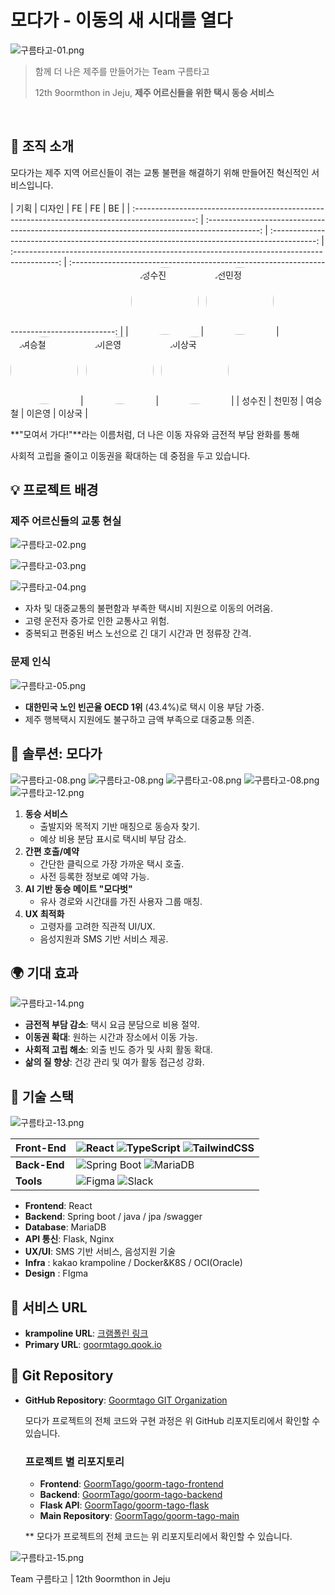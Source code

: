 # 모다가 - 이동의 새 시대를 열다

![구름타고-01.png](https://raw.githubusercontent.com/GoormTago/.github/main/img/구름타고-01.png)

> 함께 더 나은 제주를 만들어가는 Team 구름타고
> 
> 
> 12th 9oormthon in Jeju, **제주 어르신들을 위한 택시 동승 서비스**
> 


<br/>

## 🌟 조직 소개

모다가는 제주 지역 어르신들이 겪는 교통 불편을 해결하기 위해 만들어진 혁신적인 서비스입니다.<br/><br/>
|                                              기획                                               |                                            디자인                                             |                                             FE                                              |                                             FE                                              |                                             BE                                              |
| :---------------------------------------------------------------------------------------------: | :-------------------------------------------------------------------------------------------: | :-----------------------------------------------------------------------------------------: | :-----------------------------------------------------------------------------------------: | :-----------------------------------------------------------------------------------------: |
| <img src="https://raw.githubusercontent.com/GoormTago/.github/main/profile/성수진님.png" alt="성수진" width="108" height="108" style="border-radius:50%" />     | <img src="https://raw.githubusercontent.com/GoormTago/.github/main/profile/천민정님.png" alt="천민정" width="108" height="108" style="border-radius:50%" />     | <img src="https://raw.githubusercontent.com/GoormTago/.github/main/profile/여승철님.png" alt="여승철" width="108" height="108" style="border-radius:50%" /> | <img src="https://raw.githubusercontent.com/GoormTago/.github/main/profile/이은영님.png" alt="이은영" width="108" height="108" style="border-radius:50%" /> | <img src="https://raw.githubusercontent.com/GoormTago/.github/main/profile/이상국님.png" alt="이상국" width="108" height="108" style="border-radius:50%" /> |
|                                            성수진                                               |                                            천민정                                             |                                            여승철                                           |                                            이은영                                           |                                            이상국                                           |




**"모여서 가다!"**라는 이름처럼, 더 나은 이동 자유와 금전적 부담 완화를 통해

사회적 고립을 줄이고 이동권을 확대하는 데 중점을 두고 있습니다.



## 💡 프로젝트 배경

### 제주 어르신들의 교통 현실

![구름타고-02.png](https://raw.githubusercontent.com/GoormTago/.github/main/img/구름타고-02.png)

![구름타고-03.png](https://raw.githubusercontent.com/GoormTago/.github/main/img/구름타고-03.png)

![구름타고-04.png](https://raw.githubusercontent.com/GoormTago/.github/main/img/구름타고-04.png)

- 자차 및 대중교통의 불편함과 부족한 택시비 지원으로 이동의 어려움.
- 고령 운전자 증가로 인한 교통사고 위험.
- 중복되고 편중된 버스 노선으로 긴 대기 시간과 먼 정류장 간격.

### 문제 인식

![구름타고-05.png](https://raw.githubusercontent.com/GoormTago/.github/main/img/구름타고-05.png)

- **대한민국 노인 빈곤율 OECD 1위** (43.4%)로 택시 이용 부담 가중.
- 제주 행복택시 지원에도 불구하고 금액 부족으로 대중교통 의존.



## 🚀 솔루션: 모다가

![구름타고-08.png](https://raw.githubusercontent.com/GoormTago/.github/main/img/구름타고-08.png)
![구름타고-08.png](https://raw.githubusercontent.com/GoormTago/.github/main/img/구름타고-09.png)
![구름타고-08.png](https://raw.githubusercontent.com/GoormTago/.github/main/img/구름타고-10.png)
![구름타고-08.png](https://raw.githubusercontent.com/GoormTago/.github/main/img/구름타고-11.png)
![구름타고-12.png](https://raw.githubusercontent.com/GoormTago/.github/main/img/구름타고-12.png)

1. **동승 서비스**
    - 출발지와 목적지 기반 매칭으로 동승자 찾기.
    - 예상 비용 분담 표시로 택시비 부담 감소.
2. **간편 호출/예약**
    - 간단한 클릭으로 가장 가까운 택시 호출.
    - 사전 등록한 정보로 예약 가능.
3. **AI 기반 동승 메이트 "모다벗"**
    - 유사 경로와 시간대를 가진 사용자 그룹 매칭.
4. **UX 최적화**
    - 고령자를 고려한 직관적 UI/UX.
    - 음성지원과 SMS 기반 서비스 제공.



## 🌍 기대 효과

![구름타고-14.png](https://raw.githubusercontent.com/GoormTago/.github/main/img/구름타고-14.png)

- **금전적 부담 감소**: 택시 요금 분담으로 비용 절약.
- **이동권 확대**: 원하는 시간과 장소에서 이동 가능.
- **사회적 고립 해소**: 외출 빈도 증가 및 사회 활동 확대.
- **삶의 질 향상**: 건강 관리 및 여가 활동 접근성 강화.



## 🔧 기술 스택

![구름타고-13.png](https://raw.githubusercontent.com/GoormTago/.github/main/img/구름타고-13.png)

| **Front-End** | ![React](https://img.shields.io/badge/React-%2320232a.svg?style=for-the-badge&logo=react&logoColor=%2361DAFB) ![TypeScript](https://img.shields.io/badge/TypeScript-%23007ACC.svg?style=for-the-badge&logo=typescript&logoColor=white) ![TailwindCSS](https://img.shields.io/badge/TailwindCSS-%2338B2AC.svg?style=for-the-badge&logo=tailwind-css&logoColor=white) |
| - | - |
| **Back-End**  | ![Spring Boot](https://img.shields.io/badge/SpringBoot-%236DB33F.svg?style=for-the-badge&logo=spring&logoColor=white) ![MariaDB](https://img.shields.io/badge/MariaDB-%23003345.svg?style=for-the-badge&logo=mariadb&logoColor=white)                                   |
| **Tools**     | ![Figma](https://img.shields.io/badge/Figma-%23F24E1E.svg?style=for-the-badge&logo=figma&logoColor=white) ![Slack](https://img.shields.io/badge/Slack-%234A154B.svg?style=for-the-badge&logo=slack&logoColor=white)                                                 |

- **Frontend**: React
- **Backend**: Spring boot / java / jpa /swagger
- **Database**: MariaDB
- **API 통신**: Flask, Nginx
- **UX/UI**: SMS 기반 서비스, 음성지원 기술
- **Infra** : kakao krampoline / Docker&K8S / OCI(Oracle)
- **Design** : FIgma



## 🔗 서비스 URL

- **krampoline URL**: [크램폴린 링크](https://k28f46a14160fa.user-app.krampoline.com/)
- **Primary URL**: [goormtago.qook.io](http://goormtago.qook.io/)



## 📂 Git Repository

- **GitHub Repository**: [Goormtago GIT Organization](https://github.com/goormtago)
    
    모다가 프로젝트의 전체 코드와 구현 과정은 위 GitHub 리포지토리에서 확인할 수 있습니다.
    
    ### 프로젝트 별 리포지토리
    
    - **Frontend**: [GoormTago/goorm-tago-frontend](https://github.com/GoormTago/goorm-tago-frontend.git)
    - **Backend**: [GoormTago/goorm-tago-backend](https://github.com/GoormTago/goorm-tago-backend.git)
    - **Flask API**: [GoormTago/goorm-tago-flask](https://github.com/GoormTago/goorm-tago-flask.git)
    - **Main Repository**: [GoormTago/goorm-tago-main](https://github.com/GoormTago/goorm-tago-main.git)
    
    ** 모다가 프로젝트의 전체 코드는 위 리포지토리에서 확인할 수 있습니다.
    



![구름타고-15.png](https://raw.githubusercontent.com/GoormTago/.github/main/img/구름타고-15.png)

Team 구름타고 | 12th 9oormthon in Jeju